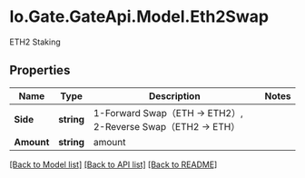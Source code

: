 
# Io.Gate.GateApi.Model.Eth2Swap

ETH2 Staking

## Properties

Name | Type | Description | Notes
------------ | ------------- | ------------- | -------------
**Side** | **string** | 1-Forward Swap（ETH -&gt; ETH2）, 2-Reverse Swap（ETH2 -&gt; ETH） | 
**Amount** | **string** | amount | 

[[Back to Model list]](../README.md#documentation-for-models)
[[Back to API list]](../README.md#documentation-for-api-endpoints)
[[Back to README]](../README.md)
